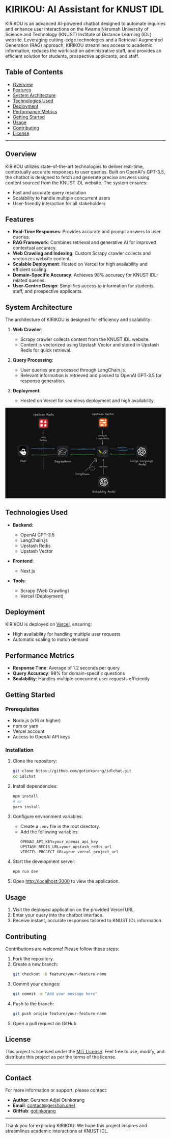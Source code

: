 # KIRIKOU: AI Assistant for KNUST IDL

KIRIKOU is an advanced AI-powered chatbot designed to automate inquiries and enhance user interactions on the Kwame Nkrumah University of Science and Technology (KNUST) Institute of Distance Learning (IDL) website. Leveraging cutting-edge technologies and a Retrieval-Augmented Generation (RAG) approach, KIRIKOU streamlines access to academic information, reduces the workload on administrative staff, and provides an efficient solution for students, prospective applicants, and staff.

## Table of Contents

- [Overview](#overview)
- [Features](#features)
- [System Architecture](#system-architecture)
- [Technologies Used](#technologies-used)
- [Deployment](#deployment)
- [Performance Metrics](#performance-metrics)
- [Getting Started](#getting-started)
- [Usage](#usage)
- [Contributing](#contributing)
- [License](#license)

---

## Overview

KIRIKOU utilizes state-of-the-art technologies to deliver real-time, contextually accurate responses to user queries. Built on OpenAI's GPT-3.5, the chatbot is designed to fetch and generate precise answers using content sourced from the KNUST IDL website. The system ensures:

- Fast and accurate query resolution
- Scalability to handle multiple concurrent users
- User-friendly interaction for all stakeholders

## Features

- **Real-Time Responses**: Provides accurate and prompt answers to user queries.
- **RAG Framework**: Combines retrieval and generative AI for improved contextual accuracy.
- **Web Crawling and Indexing**: Custom Scrapy crawler collects and vectorizes website content.
- **Scalable Deployment**: Hosted on Vercel for high availability and efficient scaling.
- **Domain-Specific Accuracy**: Achieves 98% accuracy for KNUST IDL-related queries.
- **User-Centric Design**: Simplifies access to information for students, staff, and prospective applicants.

## System Architecture

The architecture of KIRIKOU is designed for efficiency and scalability:

1. **Web Crawler**:
   - Scrapy crawler collects content from the KNUST IDL website.
   - Content is vectorized using Upstash Vector and stored in Upstash Redis for quick retrieval.

2. **Query Processing**:
   - User queries are processed through LangChain.js.
   - Relevant information is retrieved and passed to OpenAI GPT-3.5 for response generation.

3. **Deployment**:
   - Hosted on Vercel for seamless deployment and high availability.

![Architecture Diagram](https://github.com/gotinkorang/idlchat/blob/main/figs/infrastructure.png?raw=true) 

## Technologies Used

- **Backend**:
  - OpenAI GPT-3.5
  - LangChain.js
  - Upstash Redis
  - Upstash Vector

- **Frontend**:
  - Next.js

- **Tools**:
  - Scrapy (Web Crawling)
  - Vercel (Deployment)

## Deployment

KIRIKOU is deployed on [Vercel](https://vercel.com), ensuring:

- High availability for handling multiple user requests
- Automatic scaling to match demand

## Performance Metrics

- **Response Time**: Average of 1.2 seconds per query
- **Query Accuracy**: 98% for domain-specific questions
- **Scalability**: Handles multiple concurrent user requests efficiently

## Getting Started

### Prerequisites

- Node.js (v16 or higher)
- npm or yarn
- Vercel account
- Access to OpenAI API keys

### Installation

1. Clone the repository:
   ```bash
   git clone https://github.com/gotinkorang/idlchat.git
   cd idlchat
   ```

2. Install dependencies:
   ```bash
   npm install
   # or
   yarn install
   ```

3. Configure environment variables:
   - Create a `.env` file in the root directory.
   - Add the following variables:
     ```env
     OPENAI_API_KEY=your_openai_api_key
     UPSTASH_REDIS_URL=your_upstash_redis_url
     VERSTEL_PROJECT_URL=your_vercel_project_url
     ```

4. Start the development server:
   ```bash
   npm run dev
   ```

5. Open [http://localhost:3000](http://localhost:3000) to view the application.

## Usage

1. Visit the deployed application on the provided Vercel URL.
2. Enter your query into the chatbot interface.
3. Receive instant, accurate responses tailored to KNUST IDL information.

## Contributing

Contributions are welcome! Please follow these steps:

1. Fork the repository.
2. Create a new branch:
   ```bash
   git checkout -b feature/your-feature-name
   ```
3. Commit your changes:
   ```bash
   git commit -m "Add your message here"
   ```
4. Push to the branch:
   ```bash
   git push origin feature/your-feature-name
   ```
5. Open a pull request on GitHub.

## License

This project is licensed under the [MIT License](LICENSE). Feel free to use, modify, and distribute this project as per the terms of the license.

---

## Contact

For more information or support, please contact:

- **Author**: Gershon Adjei Otinkorang
- **Email**: [contact@gershon.one)](mailto:contact@gershon.one)
- **GitHub**: [gotinkorang](https://github.com/gotinkorang)

---

Thank you for exploring KIRIKOU! We hope this project inspires and streamlines academic interactions at KNUST IDL.
